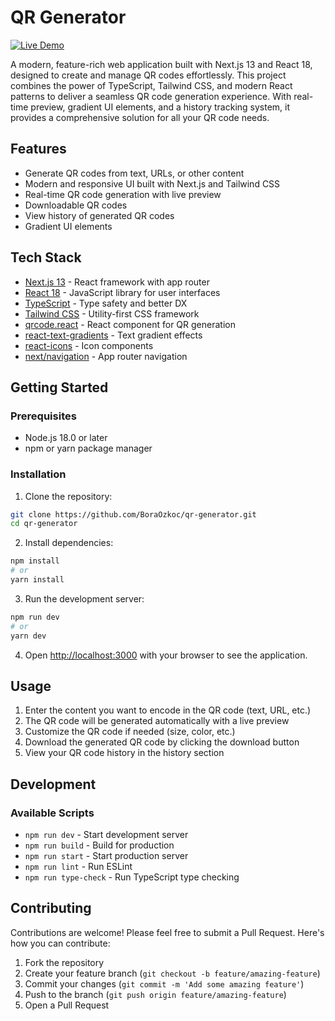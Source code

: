# QR Generator

[![Live Demo](https://img.shields.io/badge/Live%20Demo-Visit%20Site-blue)](https://qr-code-generator-umber-delta.vercel.app)

A modern, feature-rich web application built with Next.js 13 and React 18, designed to create and manage QR codes effortlessly. This project combines the power of TypeScript, Tailwind CSS, and modern React patterns to deliver a seamless QR code generation experience. With real-time preview, gradient UI elements, and a history tracking system, it provides a comprehensive solution for all your QR code needs.

## Features

- Generate QR codes from text, URLs, or other content
- Modern and responsive UI built with Next.js and Tailwind CSS
- Real-time QR code generation with live preview
- Downloadable QR codes
- View history of generated QR codes
- Gradient UI elements

## Tech Stack

- [Next.js 13](https://nextjs.org/) - React framework with app router
- [React 18](https://reactjs.org/) - JavaScript library for user interfaces
- [TypeScript](https://www.typescriptlang.org/) - Type safety and better DX
- [Tailwind CSS](https://tailwindcss.com/) - Utility-first CSS framework
- [qrcode.react](https://npmjs.com/package/qrcode.react) - React component for QR generation
- [react-text-gradients](https://npmjs.com/package/react-text-gradients) - Text gradient effects
- [react-icons](https://react-icons.github.io/react-icons/) - Icon components
- [next/navigation](https://nextjs.org/docs/app/api-reference/functions/use-router) - App router navigation

## Getting Started

### Prerequisites

- Node.js 18.0 or later
- npm or yarn package manager

### Installation

1. Clone the repository:

```bash
git clone https://github.com/BoraOzkoc/qr-generator.git
cd qr-generator
```

2. Install dependencies:

```bash
npm install
# or
yarn install
```

3. Run the development server:

```bash
npm run dev
# or
yarn dev
```

4. Open [http://localhost:3000](http://localhost:3000) with your browser to see the application.

## Usage

1. Enter the content you want to encode in the QR code (text, URL, etc.)
2. The QR code will be generated automatically with a live preview
3. Customize the QR code if needed (size, color, etc.)
4. Download the generated QR code by clicking the download button
5. View your QR code history in the history section

## Development

### Available Scripts

- `npm run dev` - Start development server
- `npm run build` - Build for production
- `npm run start` - Start production server
- `npm run lint` - Run ESLint
- `npm run type-check` - Run TypeScript type checking

## Contributing

Contributions are welcome! Please feel free to submit a Pull Request. Here's how you can contribute:

1. Fork the repository
2. Create your feature branch (`git checkout -b feature/amazing-feature`)
3. Commit your changes (`git commit -m 'Add some amazing feature'`)
4. Push to the branch (`git push origin feature/amazing-feature`)
5. Open a Pull Request
